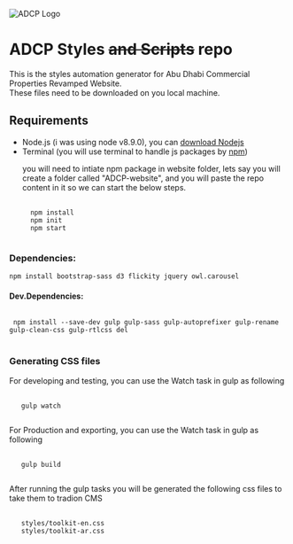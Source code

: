 ![ADCP Logo](https://www.propertyfinder.ae/images/pf_broker/logo/d9f8810d13bb05e8b6b7870d76095b09a1ba5cba/desktop "ADCP Logo")

# ADCP Styles ~~and Scripts~~ repo
<p>This is the styles automation generator for Abu Dhabi Commercial Properties Revamped Website.<br/>
These files need to be downloaded on you local machine.</p>


## Requirements
<ul>
 <li>Node.js (i was using node v8.9.0), you can <a href="https://nodejs.org/en/download/">download Nodejs</a></li>
 <li>Terminal (you will use terminal to handle js packages by <a href="https://npmjs.com/">npm</a>)
  <p> you will need to intiate npm package in website folder, lets say you will create a folder called "ADCP-website", and you will paste the repo content in it so we can start the below steps.</p>
<pre>
 <code>
  npm install
  npm init
  npm start
 </code>
</pre>
 </li>
 </ul>

### Dependencies:
<pre><code>npm install bootstrap-sass d3 flickity jquery owl.carousel</code></pre>

#### Dev.Dependencies:
<pre>
<code>
 npm install --save-dev gulp gulp-sass gulp-autoprefixer gulp-rename gulp-clean-css gulp-rtlcss del
</code>
</pre>



### Generating CSS files
<p>For developing and testing, you can use the Watch task in gulp as following</p>
<pre>
  <code>
   gulp watch
  </code>
</pre>
<p>For Production and exporting, you can use the Watch task in gulp as following</p>
<pre>
  <code>
   gulp build
  </code>
</pre>

After running the gulp tasks you will be generated the following css files to take them to tradion CMS
 <pre>
  <code>
   styles/toolkit-en.css
   styles/toolkit-ar.css
  </code>
</pre>

